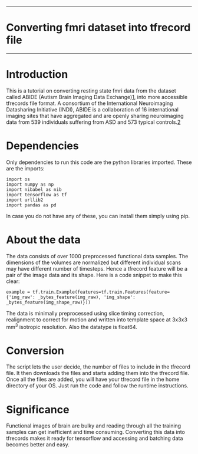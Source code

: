 
---
# Converting fmri dataset into tfrecord file
---

# Introduction
This is a tutorial on converting resting state fmri data from the dataset called ABIDE (Autism Brain Imaging Data Exchange)[1], into more accessible tfrecords file format. A consortium of the International Neuroimaging Datasharing Initiative (INDI), ABIDE is a collaboration of 16 international imaging sites that have aggregated and are openly sharing neuroimaging data from 539 individuals suffering from ASD and 573 typical controls.[2]
# Dependencies
Only dependencies to run this code are the python libraries imported. These are the imports:
```
import os
import numpy as np
import nibabel as nib
import tensorflow as tf
import urllib2
import pandas as pd
```
In case you do not have any of these, you can install them simply using pip.
# About the data
The data consists of over 1000 preprocessed functional data samples. The dimensions of the volumes are normalized but different individual scans may have different number of timesteps. Hence a tfrecord feature will be a pair of the image data and its shape. Here is a code snippet to make this clear:
```
example = tf.train.Example(features=tf.train.Features(feature={'img_raw': _bytes_feature(img_raw), 'img_shape': _bytes_feature(img_shape_raw)}))
```
The data is minimally preprocessed using slice timing correction, realignment to correct for motion and written into template space at 3x3x3 mm<sup>3</sup> isotropic resolution. Also the datatype is float64.

# Conversion
The script lets the user decide, the number of files to include in the tfrecord file. It then downloads the files and starts adding them into the tfrecord file. Once all the files are added, you will have your tfrecord file in the home directory of your OS. Just run the code and follow the runtime instructions.

# Significance
Functional images of brain are bulky and reading through all the training samples can get inefficient and time consuming. Converting this data into tfrecords makes it ready for tensorflow and accessing and batching data becomes better and easy.




[1]: http://www.frontiersin.org/10.3389/conf.fninf.2013.09.00041/event_abstract "Cameron Craddock, Yassine Benhajali, Carlton Chu, Francois Chouinard, Alan Evans, András Jakab, Budhachandra Singh Khundrakpam, John David Lewis, Qingyang Li, Michael Milham, Chaogan Yan, Pierre Bellec (2013). The Neuro Bureau Preprocessing Initiative: open sharing of preprocessed neuroimaging data and derivatives. In Neuroinformatics 2013, Stockholm, Sweden."
[2]: http://preprocessed-connectomes-project.org/abide/index.html "Know more about this dataset"
